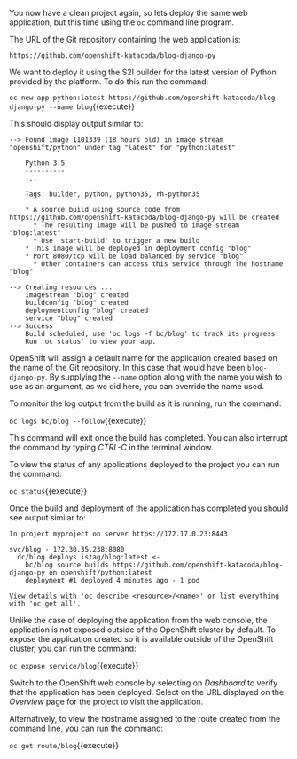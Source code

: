 You now have a clean project again, so lets deploy the same web application, but this time using the ``oc`` command line program.

The URL of the Git repository containing the web application is:

`https://github.com/openshift-katacoda/blog-django-py`

We want to deploy it using the S2I builder for the latest version of Python provided by the platform. To do this run the command:

``oc new-app python:latest~https://github.com/openshift-katacoda/blog-django-py --name blog``{{execute}}

This should display output similar to:

```
--> Found image 1101339 (18 hours old) in image stream "openshift/python" under tag "latest" for "python:latest"

    Python 3.5
    ----------
    ...

    Tags: builder, python, python35, rh-python35

    * A source build using source code from https://github.com/openshift-katacoda/blog-django-py will be created
      * The resulting image will be pushed to image stream "blog:latest"
      * Use 'start-build' to trigger a new build
    * This image will be deployed in deployment config "blog"
    * Port 8080/tcp will be load balanced by service "blog"
      * Other containers can access this service through the hostname "blog"

--> Creating resources ...
    imagestream "blog" created
    buildconfig "blog" created
    deploymentconfig "blog" created
    service "blog" created
--> Success
    Build scheduled, use 'oc logs -f bc/blog' to track its progress.
    Run 'oc status' to view your app.
```

OpenShift will assign a default name for the application created based on the name of the Git repository. In this case that would have been ``blog-django-py``. By supplying the ``--name`` option along with the name you wish to use as an argument, as we did here, you can override the name used.

To monitor the log output from the build as it is running, run the command:

``oc logs bc/blog --follow``{{execute}}

This command will exit once the build has completed. You can also interrupt the command by typing _CTRL-C_ in the terminal window.

To view the status of any applications deployed to the project you can run the command:

``oc status``{{execute}}

Once the build and deployment of the application has completed you should see output similar to:

```
In project myproject on server https://172.17.0.23:8443

svc/blog - 172.30.35.238:8080
  dc/blog deploys istag/blog:latest <-
    bc/blog source builds https://github.com/openshift-katacoda/blog-django-py on openshift/python:latest
    deployment #1 deployed 4 minutes ago - 1 pod

View details with 'oc describe <resource>/<name>' or list everything with 'oc get all'.
```

Unlike the case of deploying the application from the web console, the application is not exposed outside of the OpenShift cluster by default. To expose the application created so it is available outside of the OpenShift cluster, you can run the command:

``oc expose service/blog``{{execute}}

Switch to the OpenShift web console by selecting on _Dashboard_ to verify that the application has been deployed. Select on the URL displayed on the _Overview_ page for the project to visit the application.

Alternatively, to view the hostname assigned to the route created from the command line, you can run the command:

``oc get route/blog``{{execute}}
